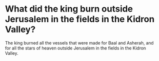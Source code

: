 # What did the king burn outside Jerusalem in the fields in the Kidron Valley?

The king burned all the vessels that were made for Baal and Asherah, and for all the stars of heaven outside Jerusalem in the fields in the Kidron Valley.
